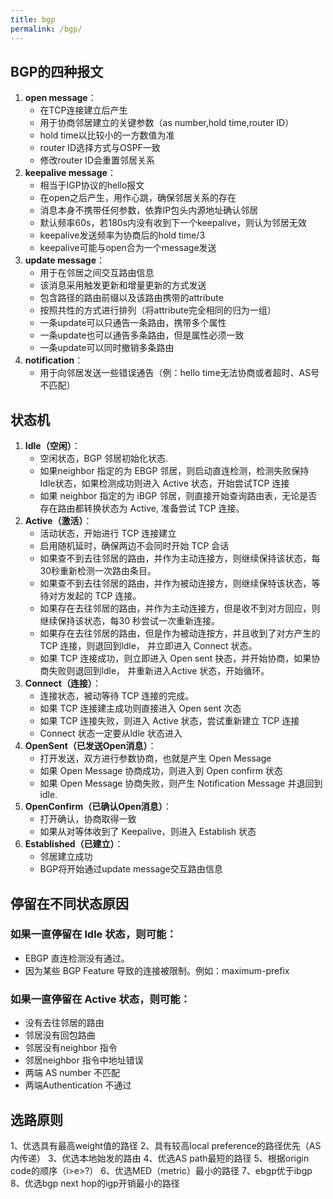 ```yaml
---
title: bgp
permalink: /bgp/
---
```

## BGP的四种报文
1. **open message**：
	- 在TCP连接建立后产生
	- 用于协商邻居建立的关键参数（as number,hold time,router ID）
	- hold time以比较小的一方数值为准
	- router ID选择方式与OSPF一致
	- 修改router ID会重置邻居关系
2. **keepalive message**：
	- 相当于IGP协议的hello报文
	- 在open之后产生，用作心跳，确保邻居关系的存在
	- 消息本身不携带任何参数，依靠IP包头内源地址确认邻居
	- 默认频率60s，若180s内没有收到下一个keepalive，则认为邻居无效
	- keepalive发送频率为协商后的hold time/3
	- keepalive可能与open合为一个message发送
3. **update message**：
	- 用于在邻居之间交互路由信息
	- 该消息采用触发更新和增量更新的方式发送
	- 包含路径的路由前缀以及该路由携带的attribute
	- 按照共性的方式进行排列（将attribute完全相同的归为一组）
	- 一条update可以只通告一条路由，携带多个属性
	- 一条update也可以通告多条路由，但是属性必须一致
	- 一条update可以同时撤销多条路由
4. **notification**：
	- 用于向邻居发送一些错误通告（例：hello time无法协商或者超时、AS号不匹配）

## 状态机

1. **Idle（空闲）**：
   - 空闲状态，BGP 邻居初始化状态.
   - 如果neighbor 指定的为 EBGP 邻居，则启动直连检测，检测失败保持 Idle状态，如果检测成功则进入 Active 状态，开始尝试TCP 连接
   - 如果 neighbor 指定的为 iBGP 邻居，则直接开始查询路由表，无论是否存在路由都转换状态为 Active, 准备尝试 TCP 连接。
2. **Active（激活）**：
   - 活动状态，开始进行 TCP 连接建立
   - 启用随机延时，确保两边不会同时开始 TCP 会话
   - 如果查不到去往邻居的路由，并作为主动连接方，则继续保持该状态，每30秒重新检测一次路由条目。
   - 如果查不到去往邻居的路由，并作为被动连接方，则继续保特该状态，等待对方发起的 TCP 连接。
   - 如果存在去往邻居的路由，并作为主动连接方，但是收不到对方回应，则继续保持该状态，每30 秒尝试一次重新连接。
   - 如果存在去往邻居的路由，但是作为被动连按方，并且收到了对方产生的TCP 连接，则退回到ldle， 并立即进入 Connect 状态。
   - 如果 TCP 连接成功，则立即进入 Open sent 抉态，并开始协商，如果协商失败则退回到ldle， 并重新进入Active 状态，开始循环。
3. **Connect（连接）**：
   - 连接状态，被动等待 TCP 连接的完成。
   - 如果 TCP 连接建主成功则直接进入 Open sent 次态
   - 如果 TCP 连接失败，则进入 Active 状态，尝试重新建立 TCP 连接
   - Connect 状态一定要从ldle 状态进入
4. **OpenSent（已发送Open消息）**：
   - 打开发送，双方进行参数协商，也就是产生 Open Message
   - 如果 Open Message 协商成功，则进入到 Open confirm 状态
   - 如果 Open Message 协商失败，则产生 Notification Message 并退回到 idle.
5. **OpenConfirm（已确认Open消息）**：
   - 打开确认，协商取得一致
   - 如果从对等体收到了 Keepalive，则进入 Establish 状态
6. **Established（已建立）**：
   - 邻居建立成功
   - BGP将开始通过update message交互路由信息

## 停留在不同状态原因

### 如果一直停留在 ldle 状态，则可能：
- EBGP 直连检测没有通过。
- 因为某些 BGP Feature 导致的连接被限制。例如：maximum-prefix
### 如果一直停留在 Active 状态，则可能：
- 没有去往邻居的路由
- 邻居没有回包路曲
- 邻居没有neighbor 指令
- 邻居neighbor 指令中地址错误
- 两端 AS number 不匹配
- 两端Authentication 不通过


## 选路原则
1、优选具有最高weight值的路径
2、具有较高local preference的路径优先（AS内传递）
3、优选本地始发的路由
4、优选AS path最短的路径
5、根据origin code的顺序（i>e>?）
6、优选MED（metric）最小的路径
7、ebgp优于ibgp
8、优选bgp next hop的igp开销最小的路径
